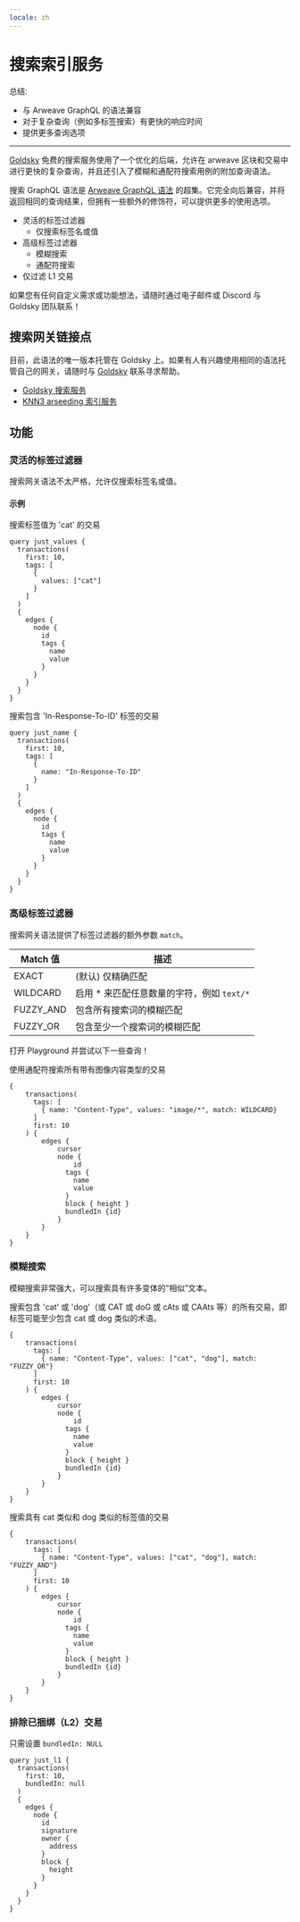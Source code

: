 ```yaml
---
locale: zh
---
```

# 搜索索引服务

总结:
- 与 Arweave GraphQL 的语法兼容
- 对于复杂查询（例如多标签搜索）有更快的响应时间
- 提供更多查询选项
---

[Goldsky](https://goldsky.com) 免费的搜索服务使用了一个优化的后端，允许在 arweave 区块和交易中进行更快的复杂查询，并且还引入了模糊和通配符搜索用例的附加查询语法。

搜索 GraphQL 语法是 [Arweave GraphQL 语法](./queryingArweave.md) 的超集。它完全向后兼容，并将返回相同的查询结果，但拥有一些额外的修饰符，可以提供更多的使用选项。

- 灵活的标签过滤器
  - 仅搜索标签名或值
- 高级标签过滤器
  - 模糊搜索
  - 通配符搜索
- 仅过滤 L1 交易

如果您有任何自定义需求或功能想法，请随时通过电子邮件或 Discord 与 Goldsky 团队联系！

## 搜索网关链接点

目前，此语法的唯一版本托管在 Goldsky 上。如果有人有兴趣使用相同的语法托管自己的网关，请随时与 [Goldsky](https://goldsky.com) 联系寻求帮助。

- [Goldsky 搜索服务](https://arweave-search.goldsky.com/graphql)
- [KNN3 arseeding 索引服务](https://knn3-gateway.knn3.xyz/arseeding/graphql)

## 功能

### 灵活的标签过滤器

搜索网关语法不太严格，允许仅搜索标签名或值。

#### 示例
搜索标签值为 'cat' 的交易

```graphql:no-line-numbers
query just_values {
  transactions(
    first: 10,
    tags: [
      {
        values: ["cat"]
      }
    ]
  ) 
  {
    edges {
      node {
        id
        tags {
          name
          value
        }
      }
    }
  }
}
```

搜索包含 'In-Response-To-ID' 标签的交易

```graphql:no-line-numbers
query just_name {
  transactions(
    first: 10,
    tags: [
      {
        name: "In-Response-To-ID"
      }
    ]
  ) 
  {
    edges {
      node {
        id
        tags {
          name
          value
        }
      }
    }
  }
}
```


### 高级标签过滤器

搜索网关语法提供了标签过滤器的额外参数 `match`。

| Match 值 | 描述 | 
|-------------|-------------|
| EXACT | (默认) 仅精确匹配 |
| WILDCARD | 启用 * 来匹配任意数量的字符，例如 `text/*` |
| FUZZY_AND | 包含所有搜索词的模糊匹配 |
| FUZZY_OR | 包含至少一个搜索词的模糊匹配 |

打开 Playground 并尝试以下一些查询！

使用通配符搜索所有带有图像内容类型的交易
```graphql:no-line-numbers
{
    transactions(        
      tags: [
        { name: "Content-Type", values: "image/*", match: WILDCARD}
      ]
      first: 10
    ) {
        edges {
            cursor
            node {
                id
              tags {
                name
                value
              }
              block { height }
              bundledIn {id}
            }
        }
    }
}
```

### 模糊搜索

模糊搜索非常强大，可以搜索具有许多变体的“相似”文本。

搜索包含 'cat' 或 'dog'（或 CAT 或 doG 或 cAts 或 CAAts 等）的所有交易，即标签可能至少包含 cat 或 dog 类似的术语。

```graphql:no-line-numbers
{
    transactions(        
      tags: [
        { name: "Content-Type", values: ["cat", "dog"], match: "FUZZY_OR"}
      ]
      first: 10
    ) {
        edges {
            cursor
            node {
                id
              tags {
                name
                value
              }
              block { height }
              bundledIn {id}
            }
        }
    }
}
```

搜索具有 cat 类似和 dog 类似的标签值的交易
```graphql:no-line-numbers
{
    transactions(        
      tags: [
        { name: "Content-Type", values: ["cat", "dog"], match: "FUZZY_AND"}
      ]
      first: 10
    ) {
        edges {
            cursor
            node {
                id
              tags {
                name
                value
              }
              block { height }
              bundledIn {id}
            }
        }
    }
}
```

### 排除已捆绑（L2）交易

只需设置 `bundledIn: NULL`

```graphql:no-line-numbers
query just_l1 {
  transactions(
    first: 10,
    bundledIn: null
  ) 
  {
    edges {
      node {
        id
        signature
        owner {
          address
        }
        block {
          height
        }
      }
    }
  }
}
```
